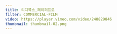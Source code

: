 ```yaml
---
title: 리디북스_페이퍼프로
filter: COMMERCIAL-FILM
video: https://player.vimeo.com/video/248829846
thumbnail: thumbnail-02.png
---
```

